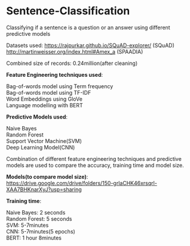 # Sentence-Classification
Classifying if a sentence is a question or an answer using different predictive models

Datasets used: 
https://rajpurkar.github.io/SQuAD-explorer/ (SQuAD)  
http://martinweisser.org/index.html#Amex_a (SPAADIA)  

Combined size of records: 0.24million(after cleaning)

**Feature Engineering techniques used**:

Bag-of-words model using Term frequency  
Bag-of-words model using TF-IDF  
Word Embeddings using GloVe  
Language modelling with BERT  


**Predictive Models used**: 

Naive Bayes  
Random Forest  
Support Vector Machine(SVM)  
Deep Learning Model(CNN)  

Combination of different feature engineering techniques and predictive models are used to compare the accuracy, training time and model size.

**Models(to compare model size)**: https://drive.google.com/drive/folders/150-grlaCHK46xrsqrl-XAA7BHKnarXyJ?usp=sharing

**Training time**:

Naive Bayes: 2 seconds  
Random Forest: 5 seconds  
SVM: 5-7minutes  
CNN: 5-7minutes(5 epochs)  
BERT: 1 hour 8minutes

